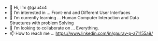- 👋 Hi, I’m @gau4x4
- 👀 I’m interested in ... Front-end and Different User Interfaces
- 🌱 I’m currently learning ... Human Computer Interaction and Data Structures with problem Solving
- 💞️ I’m looking to collaborate on ... Everything.
- 📫 How to reach me ... https://www.linkedin.com/in/gaurav-p-a71155a9/

<!---
gau4x4/gau4x4 is a ✨ special ✨ repository because its `README.md` (this file) appears on your GitHub profile.
You can click the Preview link to take a look at your changes.
--->
